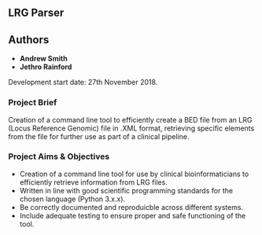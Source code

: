 ## LRG Parser

## Authors

- **Andrew Smith**
- **Jethro Rainford**

Development start date: 27th November 2018.


### Project Brief

Creation of a command line tool to efficiently create a BED file from an LRG (Locus Reference Genomic) file in .XML format, retrieving specific elements from the file for further use as part of a clinical pipeline.

### Project Aims & Objectives

- Creation of a command line tool for use by clinical bioinformaticians to efficiently retrieve information from LRG files.
- Written in line with good scientific programming standards for the chosen language (Python 3.x.x).
- Be correctly documented and reproduicble across different systems.
- Include adequate testing to ensure proper and safe functioning of the tool.


